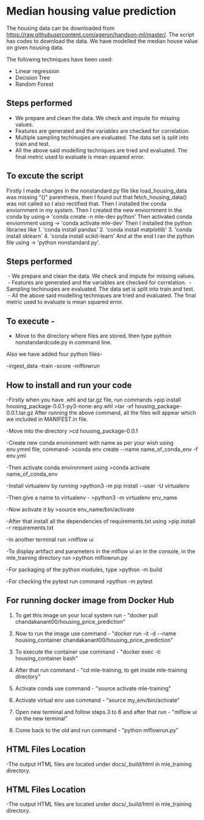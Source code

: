 # Median housing value prediction

The housing data can be downloaded from https://raw.githubusercontent.com/ageron/handson-ml/master/. The script has codes to download the data. We have modelled the median house value on given housing data. 

The following techniques have been used: 

 - Linear regression
 - Decision Tree
 - Random Forest

## Steps performed
 - We prepare and clean the data. We check and impute for missing values.
 - Features are generated and the variables are checked for correlation.
 - Multiple sampling techinuqies are evaluated. The data set is split into train and test.
 - All the above said modelling techniques are tried and evaluated. The final metric used to evaluate is mean squared error.

## To excute the script
Firstly I made changes in the nonstandard.py file like load_housing_data was missing "()" parenthesis, then I found out that fetch_housing_data() was not called so I also rectified that.
Then I installed the conda enviornment in my system.
Then I created the new enviornment in the conda by using-> 'conda create -n mle-dev python'
Then activated conda enviornment using -> 'conda activate mle-dev'
Then I installed the python libraries like
	1. 'conda install pandas'
	2. 'conda install matplotlib'
	3. 'conda install sklearn'
	4. 'conda install scikit-learn'
And at the end I ran the python file using -> 'python nonstandard.py'.

## Steps performed
 - We prepare and clean the data. We check and impute for missing values.
 - Features are generated and the variables are checked for correlation.
 - Sampling techinuqies are evaluated. The data set is split into train and test.
 - All the above said modelling techniques are tried and evaluated. The final metric used to evaluate is mean squared error.

## To execute -

- Move to the directory where files are stored, then type python nonstandardcode.py in command line.

Also we have added four python files-

-ingest_data
-train
-score
-mlflowrun

## How to install and run your code

-Firstly when you have .whl and tar.gz file, run commands 
	>pip install housing_package-0.0.1-py3-none-any.whl
	>tar -xf housing_package-0.0.1.tar.gz 
After running the above command, all the files will appear which we included in MANIFEST.in file.

-Move into the directory
	>cd housing_package-0.0.1

-Create new conda environment with name as per your wish using env.ymml file, command- 
	>conda env create --name name_of_conda_env -f env.yml

-Then activate conda environment using 
	>conda activate name_of_conda_env

-Install virtualenv by running 
	>python3 -m pip install --user -U virtualenv

-Then give a name to virtualenv - 
	>python3 -m virtualenv env_name

-Now activate it by 
	>source env_name/bin/activate

-After that install all the dependencies of requirements.txt using 
	>pip install -r requirements.txt

-In another terminal run
	>mlflow ui

-To display artifact and parameters in the mlflow ui an in the console, in the mle_training directory run 
	>python mlflowrun.py

-For packaging of the python modules, type 
	>python -m build

-For checking the pytest run command 
	>python -m pytest

## For running docker image from Docker Hub

1) To get this image on your local system run - "docker pull chandakanant00/housing_price_prediction"

2) Now to run the image use command - "docker run -it -d --name housing_container chandakanant00/housing_price_prediction"

3) To execute the container use command - "docker exec -ti housing_container bash"

4) After that run command - "cd mle-training, to get inside mle-training directory"

5) Activate conda use command - "source activate mle-training"

6) Activate virtual env use command - "source my_env/bin/activate"

7) Open new terminal and follow steps 3 to 6 and after that run - "mlflow ui on the new terminal"

8) Come back to the old and run command - "python mlflowrun.py"
## HTML Files Location

-The output HTML files are located under docs/_build/html in mle_training directory.

## HTML Files Location

-The output HTML files are located under docs/_build/html in mle_training directory.
